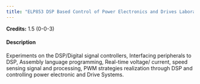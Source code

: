 ```yaml
---
title: "ELP853 DSP Based Control of Power Electronics and Drives Laboratory"
---
```

**Credits:** 1.5 (0-0-3)

#### Description
Experiments on the DSP/Digital signal controllers, Interfacing peripherals to DSP, Assembly language programming, Real-time voltage/ current, speed sensing signal and processing, PWM strategies realization through DSP and controlling power electronic and Drive Systems.